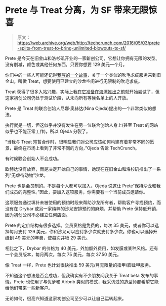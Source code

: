 # Prete 与 Treat 分离，为 SF  带来无限惊喜

> 原文：<https://web.archive.org/web/http://techcrunch.com/2016/05/03/prete-splits-from-treat-to-bring-unlimited-blowouts-to-sf/>

Prete 是今天在旧金山和洛杉矶开业的一家新创公司，它想让你拥有无限的发型。没有削减，颜色或其他任何东西，只要你想要 129 美元一个月。

你们中的一些人可能还记得[我写的一个故事](https://web.archive.org/web/20230326054449/https://techcrunch.com/2016/02/02/treat-takes-on-drybar-with-unlimited-blowouts-at-partner-salons/)，关于一个类似的吹毛求疵服务来到旧金山，叫做 Treat，想要使用已建立的沙龙空间进行无限制的吹毛求疵。

Treat 获得了很多入站兴趣，实际上我[在它准备在海湾推出之前](https://web.archive.org/web/20230326054449/https://techcrunch.com/2016/02/02/treat-takes-on-drybar-with-unlimited-blowouts-at-partner-salons/)就开始尝试了，但这家初创公司仍处于测试阶段，从未向所有等候名单上的人开放。

Prete 是 Treat 的联合创始人尼娜·奥赫达(Nina Ojeda)提出的一个非常类似的想法。

执行就是一切，但这似乎并没有发生在另一位联合创始人身上(甚至 Treat 的网站似乎也不能正常工作)，所以 Ojeda 分裂了。

“当我与 Treat 短暂合作时，很明显我们对公司应该如何构建有着非常不同的愿景，最终在市场上看到了非常不同的方向，”Ojeda 告诉 TechCrunch。

有时候联合创始人不会成功。

欧赫达没有放弃，而是决定开始自己的事情，她现在在旧金山和洛杉矶推出了一系列“无虐待动物”沙龙。

Prete 也是会员制的。不是每个人都可以加入，Ojeda 说这让 Prete“保持沙龙和我们成员的完整性。”因此，要加入这项服务，你需要有一个当前成员邀请你。

这项服务通过填补未被使用的预约时段来帮助沙龙所有者，帮助客户寻找预约，而没有在 Drybar 或另一家纯粹的沙龙安排预约的麻烦，并帮助 Prete 保持低开销，因为初创公司不必建立任何店面。

Prete 的定价结构有很多选择。会员资格是免费的，每次 35 美元，或者你可以选择每月支付 129 美元，你和沙龙可以应付多少次就支付多少次。你也可以选择升级到 49 美元的年费，使每次井喷 29 美元。

相比之下，Drybar 的价格为 40 美元，外加额外费用，如发膜或某种风格。还有一个会员版本，每月两次，每次 75 美元，每次 37.50 美元。

像 Treat 一样，Prete 也计划很快推出 59 美元/月无限量的指甲/脚趾甲服务。

不知道这个想法是否会成功，但我确实有不少朋友问我关于 Treat beta 发布的事情。Prete 也使用了与优步和 Airbnb 类似的模式，我采访过的造型师都希望它能给他们带来一些新客户。

无论如何，很高兴知道这家初创公司至少可以让自己运转起来。